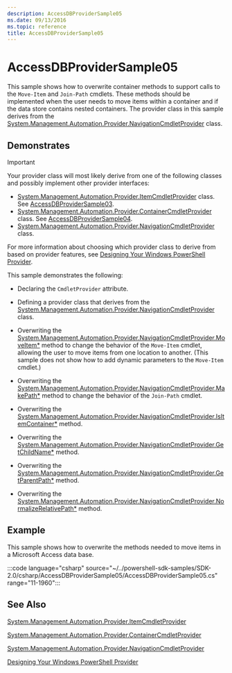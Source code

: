 ```yaml
---
description: AccessDBProviderSample05
ms.date: 09/13/2016
ms.topic: reference
title: AccessDBProviderSample05
---
```

# AccessDBProviderSample05

This sample shows how to overwrite container methods to support calls to the `Move-Item` and
`Join-Path` cmdlets. These methods should be implemented when the user needs to move items within a
container and if the data store contains nested containers. The provider class in this sample
derives from the
[System.Management.Automation.Provider.NavigationCmdletProvider](/dotnet/api/System.Management.Automation.Provider.NavigationCmdletProvider)
class.

## Demonstrates

> [!IMPORTANT]
> Your provider class will most likely derive from one of the following classes and possibly
> implement other provider interfaces:
>
> - [System.Management.Automation.Provider.ItemCmdletProvider](/dotnet/api/System.Management.Automation.Provider.ItemCmdletProvider) class. See [AccessDBProviderSample03](./accessdbprovidersample03.md).
> - [System.Management.Automation.Provider.ContainerCmdletProvider](/dotnet/api/System.Management.Automation.Provider.ContainerCmdletProvider) class. See [AccessDBProviderSample04](./accessdbprovidersample04.md).
> - [System.Management.Automation.Provider.NavigationCmdletProvider](/dotnet/api/System.Management.Automation.Provider.NavigationCmdletProvider) class.
>
> For more information about choosing which provider class to derive from based on provider
> features, see [Designing Your Windows PowerShell Provider](./provider-types.md).

This sample demonstrates the following:

- Declaring the `CmdletProvider` attribute.

- Defining a provider class that derives from the
  [System.Management.Automation.Provider.NavigationCmdletProvider](/dotnet/api/System.Management.Automation.Provider.NavigationCmdletProvider)
  class.

- Overwriting the
  [System.Management.Automation.Provider.NavigationCmdletProvider.MoveItem*](/dotnet/api/System.Management.Automation.Provider.NavigationCmdletProvider.MoveItem)
  method to change the behavior of the `Move-Item` cmdlet, allowing the user to move items from one
  location to another. (This sample does not show how to add dynamic parameters to the `Move-Item`
  cmdlet.)

- Overwriting the
  [System.Management.Automation.Provider.NavigationCmdletProvider.MakePath*](/dotnet/api/System.Management.Automation.Provider.NavigationCmdletProvider.MakePath)
  method to change the behavior of the `Join-Path` cmdlet.

- Overwriting the
  [System.Management.Automation.Provider.NavigationCmdletProvider.IsItemContainer*](/dotnet/api/System.Management.Automation.Provider.NavigationCmdletProvider.IsItemContainer)
  method.

- Overwriting the
  [System.Management.Automation.Provider.NavigationCmdletProvider.GetChildName*](/dotnet/api/System.Management.Automation.Provider.NavigationCmdletProvider.GetChildName)
  method.

- Overwriting the
  [System.Management.Automation.Provider.NavigationCmdletProvider.GetParentPath*](/dotnet/api/System.Management.Automation.Provider.NavigationCmdletProvider.GetParentPath)
  method.

- Overwriting the
  [System.Management.Automation.Provider.NavigationCmdletProvider.NormalizeRelativePath*](/dotnet/api/System.Management.Automation.Provider.NavigationCmdletProvider.NormalizeRelativePath)
  method.

## Example

This sample shows how to overwrite the methods needed to move items in a Microsoft Access data base.

:::code language="csharp" source="~/../powershell-sdk-samples/SDK-2.0/csharp/AccessDBProviderSample05/AccessDBProviderSample05.cs" range="11-1960":::

## See Also

[System.Management.Automation.Provider.ItemCmdletProvider](/dotnet/api/System.Management.Automation.Provider.ItemCmdletProvider)

[System.Management.Automation.Provider.ContainerCmdletProvider](/dotnet/api/System.Management.Automation.Provider.ContainerCmdletProvider)

[System.Management.Automation.Provider.NavigationCmdletProvider](/dotnet/api/System.Management.Automation.Provider.NavigationCmdletProvider)

[Designing Your Windows PowerShell Provider](./provider-types.md)
